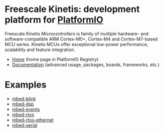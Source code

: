 
# Freescale Kinetis: development platform for [PlatformIO](https://platformio.org)

Freescale Kinetis Microcontrollers is family of multiple hardware- and software-compatible ARM Cortex-M0+, Cortex-M4 and Cortex-M7-based MCU series. Kinetis MCUs offer exceptional low-power performance, scalability and feature integration.

* [Home](https://platformio.org/platforms/freescalekinetis) (home page in PlatformIO Registry)
* [Documentation](https://docs.platformio.org/page/platforms/freescalekinetis.html) (advanced usage, packages, boards, frameworks, etc.)

# Examples

* [mbed-blink](https://github.com/platformio/platform-freescalekinetis/tree/master/examples/mbed-blink)
* [mbed-dsp](https://github.com/platformio/platform-freescalekinetis/tree/master/examples/mbed-dsp)
* [mbed-events](https://github.com/platformio/platform-freescalekinetis/tree/master/examples/mbed-events)
* [mbed-rtos](https://github.com/platformio/platform-freescalekinetis/tree/master/examples/mbed-rtos)
* [mbed-rtos-ethernet](https://github.com/platformio/platform-freescalekinetis/tree/master/examples/mbed-rtos-ethernet)
* [mbed-serial](https://github.com/platformio/platform-freescalekinetis/tree/master/examples/mbed-serial)
